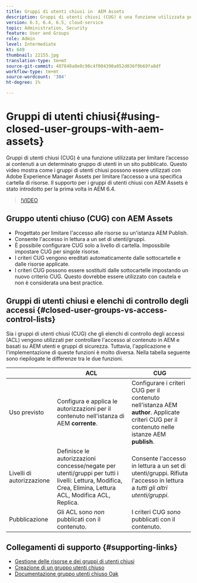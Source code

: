 ```yaml
---
title: Gruppi di utenti chiusi in  AEM Assets
description: Gruppi di utenti chiusi (CUG) è una funzione utilizzata per limitare l’accesso ai contenuti a un determinato gruppo di utenti in un sito pubblicato. Questo video mostra come i gruppi di utenti chiusi possono essere utilizzati con Adobe Experience Manager Assets per limitare l’accesso a una specifica cartella di risorse.
version: 6.3, 6.4, 6.5, cloud-service
topic: Administration, Security
feature: User and Groups
role: Admin
level: Intermediate
kt: 649
thumbnail: 22155.jpg
translation-type: tm+mt
source-git-commit: 407840a0e0c90c4f004390a052d036f9b69fa8df
workflow-type: tm+mt
source-wordcount: '384'
ht-degree: 1%

---
```



# Gruppi di utenti chiusi{#using-closed-user-groups-with-aem-assets}

Gruppi di utenti chiusi (CUG) è una funzione utilizzata per limitare l’accesso ai contenuti a un determinato gruppo di utenti in un sito pubblicato. Questo video mostra come i gruppi di utenti chiusi possono essere utilizzati con Adobe Experience Manager Assets per limitare l’accesso a una specifica cartella di risorse. Il supporto per i gruppi di utenti chiusi con  AEM Assets è stato introdotto per la prima volta in AEM 6.4.

>[!VIDEO](https://video.tv.adobe.com/v/22155?quality=12&learn=on)

## Gruppo utenti chiuso (CUG) con  AEM Assets

* Progettato per limitare l&#39;accesso alle risorse su un&#39;istanza AEM Publish.
* Consente l&#39;accesso in lettura a un set di utenti/gruppi.
* È possibile configurare CUG solo a livello di cartella. Impossibile impostare CUG per singole risorse.
* I criteri CUG vengono ereditati automaticamente dalle sottocartelle e dalle risorse applicate.
* I criteri CUG possono essere sostituiti dalle sottocartelle impostando un nuovo criterio CUG. Questo dovrebbe essere utilizzato con cautela e non è considerata una best practice.

## Gruppi di utenti chiusi e elenchi di controllo degli accessi {#closed-user-groups-vs-access-control-lists}

Sia i gruppi di utenti chiusi (CUG) che gli elenchi di controllo degli accessi (ACL) vengono utilizzati per controllare l&#39;accesso al contenuto in AEM e basati su AEM utenti e gruppi di sicurezza. Tuttavia, l&#39;applicazione e l&#39;implementazione di queste funzioni è molto diversa. Nella tabella seguente sono riepilogate le differenze tra le due funzioni.

|  | ACL | CUG |
| ----------------- | -------------------------------------------------------------------------------------------------------------------------------- | ----------------------------------------------------------------------------------------------------------------------------- |
| Uso previsto | Configura e applica le autorizzazioni per il contenuto nell&#39;istanza di AEM **corrente**. | Configurare i criteri CUG per il contenuto nell&#39;istanza AEM **author**. Applicate criteri CUG per il contenuto nelle istanze AEM **publish**. |
| Livelli di autorizzazione | Definisce le autorizzazioni concesse/negate per utenti/gruppi per tutti i livelli: Lettura, Modifica, Crea, Elimina, Lettura ACL, Modifica ACL, Replica. | Consente l&#39;accesso in lettura a un set di utenti/gruppi. Rifiuta l&#39;accesso in lettura a *tutti gli altri utenti/gruppi*. |
| Pubblicazione | Gli ACL sono *non* pubblicati con il contenuto. | I criteri CUG *sono* pubblicati con il contenuto. |

## Collegamenti di supporto {#supporting-links}

* [Gestione delle risorse e dei gruppi di utenti chiusi](https://experienceleague.adobe.com/docs/experience-manager-65/assets/managing/manage-assets.html?lang=en#closed-user-group)
* [Creazione di un gruppo utenti chiuso](https://experienceleague.adobe.com/docs/experience-manager-65/administering/security/cug.html)
* [Documentazione gruppo utenti chiuso Oak](https://jackrabbit.apache.org/oak/docs/security/authorization/cug.html)
